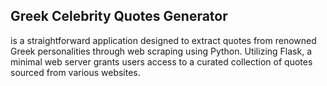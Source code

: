 ## Greek Celebrity Quotes Generator
is a straightforward application designed to extract quotes from renowned Greek personalities through web scraping using Python. Utilizing Flask, a minimal web server grants users access to a curated collection of quotes sourced from various websites.
